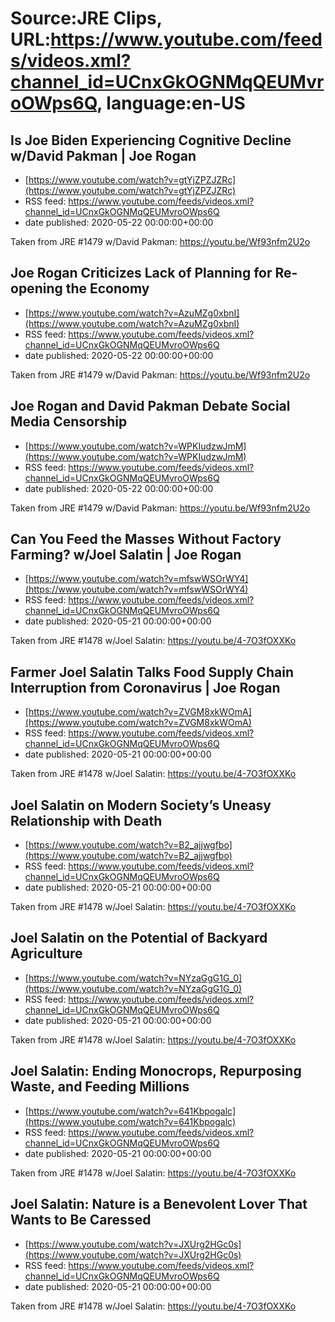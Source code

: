 # Source:JRE Clips, URL:https://www.youtube.com/feeds/videos.xml?channel_id=UCnxGkOGNMqQEUMvroOWps6Q, language:en-US

## Is Joe Biden Experiencing Cognitive Decline w/David Pakman | Joe Rogan
 - [https://www.youtube.com/watch?v=gtYjZPZJZRc](https://www.youtube.com/watch?v=gtYjZPZJZRc)
 - RSS feed: https://www.youtube.com/feeds/videos.xml?channel_id=UCnxGkOGNMqQEUMvroOWps6Q
 - date published: 2020-05-22 00:00:00+00:00

Taken from JRE #1479 w/David Pakman:
https://youtu.be/Wf93nfm2U2o

## Joe Rogan Criticizes Lack of Planning for Re-opening the Economy
 - [https://www.youtube.com/watch?v=AzuMZg0xbnI](https://www.youtube.com/watch?v=AzuMZg0xbnI)
 - RSS feed: https://www.youtube.com/feeds/videos.xml?channel_id=UCnxGkOGNMqQEUMvroOWps6Q
 - date published: 2020-05-22 00:00:00+00:00

Taken from JRE #1479 w/David Pakman:
https://youtu.be/Wf93nfm2U2o

## Joe Rogan and David Pakman Debate Social Media Censorship
 - [https://www.youtube.com/watch?v=WPKIudzwJmM](https://www.youtube.com/watch?v=WPKIudzwJmM)
 - RSS feed: https://www.youtube.com/feeds/videos.xml?channel_id=UCnxGkOGNMqQEUMvroOWps6Q
 - date published: 2020-05-22 00:00:00+00:00

Taken from JRE #1479 w/David Pakman: https://youtu.be/Wf93nfm2U2o

## Can You Feed the Masses Without Factory Farming? w/Joel Salatin | Joe Rogan
 - [https://www.youtube.com/watch?v=mfswWSOrWY4](https://www.youtube.com/watch?v=mfswWSOrWY4)
 - RSS feed: https://www.youtube.com/feeds/videos.xml?channel_id=UCnxGkOGNMqQEUMvroOWps6Q
 - date published: 2020-05-21 00:00:00+00:00

Taken from JRE #1478 w/Joel Salatin:
https://youtu.be/4-7O3fOXXKo

## Farmer Joel Salatin Talks Food Supply Chain Interruption from Coronavirus | Joe Rogan
 - [https://www.youtube.com/watch?v=ZVGM8xkWOmA](https://www.youtube.com/watch?v=ZVGM8xkWOmA)
 - RSS feed: https://www.youtube.com/feeds/videos.xml?channel_id=UCnxGkOGNMqQEUMvroOWps6Q
 - date published: 2020-05-21 00:00:00+00:00

Taken from JRE #1478 w/Joel Salatin:
https://youtu.be/4-7O3fOXXKo

## Joel Salatin on Modern Society’s Uneasy Relationship with Death
 - [https://www.youtube.com/watch?v=B2_ajjwgfbo](https://www.youtube.com/watch?v=B2_ajjwgfbo)
 - RSS feed: https://www.youtube.com/feeds/videos.xml?channel_id=UCnxGkOGNMqQEUMvroOWps6Q
 - date published: 2020-05-21 00:00:00+00:00

Taken from JRE #1478 w/Joel Salatin: https://youtu.be/4-7O3fOXXKo

## Joel Salatin on the Potential of Backyard Agriculture
 - [https://www.youtube.com/watch?v=NYzaGgG1G_0](https://www.youtube.com/watch?v=NYzaGgG1G_0)
 - RSS feed: https://www.youtube.com/feeds/videos.xml?channel_id=UCnxGkOGNMqQEUMvroOWps6Q
 - date published: 2020-05-21 00:00:00+00:00

Taken from JRE #1478 w/Joel Salatin: https://youtu.be/4-7O3fOXXKo

## Joel Salatin: Ending Monocrops, Repurposing Waste, and Feeding Millions
 - [https://www.youtube.com/watch?v=641Kbpogalc](https://www.youtube.com/watch?v=641Kbpogalc)
 - RSS feed: https://www.youtube.com/feeds/videos.xml?channel_id=UCnxGkOGNMqQEUMvroOWps6Q
 - date published: 2020-05-21 00:00:00+00:00

Taken from JRE #1478 w/Joel Salatin: https://youtu.be/4-7O3fOXXKo

## Joel Salatin: Nature is a Benevolent Lover That Wants to Be Caressed
 - [https://www.youtube.com/watch?v=JXUrg2HGc0s](https://www.youtube.com/watch?v=JXUrg2HGc0s)
 - RSS feed: https://www.youtube.com/feeds/videos.xml?channel_id=UCnxGkOGNMqQEUMvroOWps6Q
 - date published: 2020-05-21 00:00:00+00:00

Taken from JRE #1478 w/Joel Salatin: https://youtu.be/4-7O3fOXXKo

